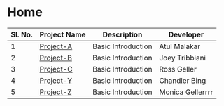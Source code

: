 # Home 
| Sl. No. | Project Name | Description |Developer | 
| --- | --- | --- | --- |
| 1 | [Project-A](https://github.com/executable16/Home/tree/Project-A) | Basic Introduction | Atul Malakar |
| 2 | [Project-B](https://github.com/executable16/Home/tree/Project-B) | Basic Introduction | Joey Tribbiani |
| 3 | [Project-C](https://github.com/executable16/Home/tree/Project-C) | Basic Introduction | Ross Geller |
| 4 | [Project-Y](https://github.com/executable16/Home/tree/Project-Y) | Basic Introduction | Chandler Bing |
| 5 | [Project-Z](https://github.com/executable16/Home/tree/Project-Z) | Basic Introduction | Monica Gellerrrr |
